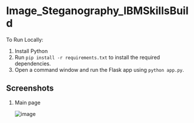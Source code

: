 # Image_Steganography_IBMSkillsBuild
To Run Locally:

1. Install Python
2. Run `pip install -r requirements.txt` to install the required dependencies.
3. Open a command window and run the Flask app using `python app.py`.

## Screenshots
1. Main page

   ![image](https://github.com/Nikhghar/Image_Steganography_IBMSkillsBuild/assets/104018918/b9e5bd86-ce54-4a4e-801e-22e3295b616e)


